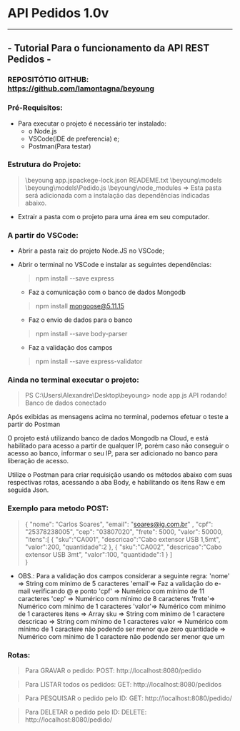# API Pedidos 1.0v
---


## - Tutorial Para o funcionamento da API REST Pedidos -

### REPOSITÓTIO GITHUB: https://github.com/lamontagna/beyoung

### Pré-Requisitos:

* Para executar o projeto é necessário ter instalado:
    - o Node.js
    - VSCode(IDE de preferencia) e; 
    - Postman(Para testar)

### Estrutura do Projeto:

>\beyoung
app.jspackege-lock.json 
READEME.txt
\beyoung\models
\beyoung\models\Pedido.js
\beyoung\node_modules => Esta pasta será adicionada com a instalação das dependências indicadas abaixo.

- Extrair a pasta com o projeto para uma área em seu computador.

### A partir do VSCode:

- Abrir a pasta raiz do projeto Node.JS no VSCode;

- Abrir o terminal no VSCode e instalar as seguintes dependências:
   > npm install --save express
   - Faz a comunicação com o banco de dados Mongodb
    > npm install mongoose@5.11.15
   - Faz o envio de dados para o banco
    > npm install --save body-parser
   - Faz a validação dos campos
    > npm install --save express-validator

### Ainda no terminal executar o projeto:
>PS C:\Users\Alexandre\Desktop\beyoung> node app.js
API rodando!
Banco de dados conectado

Após exibidas as mensagens acima no terminal, podemos efetuar o teste a partir do Postman

O projeto está utilizando banco de dados Mongodb na Cloud, e está habilitado para acesso a partir de qualquer IP, porém caso não conseguir o acesso ao banco, informar o seu IP, para ser adicionado no banco para liberação de acesso.

Utilize o Postman para criar requisição usando os métodos abaixo com suas respectivas rotas, acessando a aba Body, e habilitando os itens Raw e em seguida Json.

### Exemplo para metodo POST:
>{
    "nome": "Carlos Soares",
    "email": "soares@ig.com.br" ,
    "cpf": "25378238005",
    "cep": "03807020",
    "frete": 5000,
    "valor": 50000,
    "itens":[
        {
            "sku":"CA001",
            "descricao":"Cabo extensor USB 1,5mt",
            "valor":200,
            "quantidade":2
        },
        {
            "sku":"CA002",
            "descricao":"Cabo extensor USB 3mt",
            "valor":100,
            "quantidade":1
        }
    ]    
}

- OBS.: Para a validação dos campos considerar a seguinte regra:
'nome' => String com minimo de 5 caracteres
'email'=> Faz a validação do e-mail verificando @ e ponto
'cpf'  => Numérico com mínimo de 11 caracteres
'cep'  => Numérico com mínimo de 8 caracteres
'frete'=> Numérico com mínimo de 1 caracteres
'valor'=> Numérico com mínimo de 1 caracteres
itens => Array
   sku => String com mínimo de 1 caractere
   descricao => String com mínimo de 1 caracteres
   valor => Numérico com mínimo de 1 caractere não podendo ser menor que zero
   quantidade => Numérico com mínimo de 1 caractere não podendo ser menor que um


### Rotas:

>Para GRAVAR o pedido:
POST: http://localhost:8080/pedido

>Para LISTAR todos os pedidos:
GET: http://localhost:8080/pedidos

>Para PESQUISAR o pedido pelo ID:
GET: http://localhost:8080/pedido/<informe o ID>

>Para DELETAR o pedido pelo ID:
DELETE: http://localhost:8080/pedido/<informe o ID>

